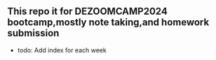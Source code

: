 ## This repo it for DEZOOMCAMP2024 bootcamp,mostly note taking,and homework submission
* todo: Add index for each week
